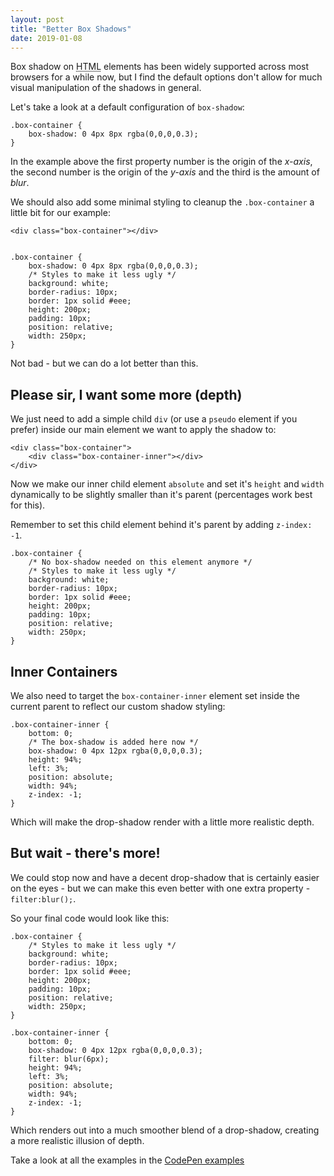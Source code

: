 ```yaml
---
layout: post
title: "Better Box Shadows"
date: 2019-01-08
---
```



Box shadow on <abbr title="hypertext markup language">HTML</abbr> elements has been widely supported across most browsers for a while now, but I find the default options don't allow for much visual manipulation of the shadows in general.

Let's take a look at a default configuration of `box-shadow`:


    .box-container {
        box-shadow: 0 4px 8px rgba(0,0,0,0.3);
    }


In the example above the first property number is the origin of the *x-axis*, the second number is the origin of the *y-axis* and the third is the amount of *blur*.

We should also add some minimal styling to cleanup the `.box-container` a little bit for our example:


    <div class="box-container"></div>


    .box-container {
        box-shadow: 0 4px 8px rgba(0,0,0,0.3);
        /* Styles to make it less ugly */
        background: white;
        border-radius: 10px;
        border: 1px solid #eee;
        height: 200px;
        padding: 10px;
        position: relative;
        width: 250px;
    }


Not bad - but we can do a lot better than this.

## Please sir, I want some more (depth)

We just need to add a simple child `div` (or use a `pseudo` element if you prefer) inside our main element we want to apply the shadow to:


    <div class="box-container">
        <div class="box-container-inner"></div>
    </div>


Now we make our inner child element `absolute` and set it's `height` and `width` dynamically to be slightly smaller than it's parent (percentages work best for this). 

Remember to set this child element behind it's parent by adding `z-index: -1`.


    .box-container {
        /* No box-shadow needed on this element anymore */
        /* Styles to make it less ugly */
        background: white;
        border-radius: 10px;
        border: 1px solid #eee;
        height: 200px;
        padding: 10px;
        position: relative;
        width: 250px;
    }


## Inner Containers

We also need to target the `box-container-inner` element set inside the current parent to reflect our custom shadow styling:


    .box-container-inner {
        bottom: 0;
        /* The box-shadow is added here now */
        box-shadow: 0 4px 12px rgba(0,0,0,0.3);
        height: 94%;
        left: 3%;
        position: absolute;
        width: 94%;
        z-index: -1;
    }


Which will make the drop-shadow render with a little more realistic depth.


## But wait - there's more!

We could stop now and have a decent drop-shadow that is certainly easier on the eyes - but we can make this even better with one extra property - `filter:blur();`. 

So your final code would look like this:


    .box-container {
        /* Styles to make it less ugly */
        background: white;
        border-radius: 10px;
        border: 1px solid #eee;
        height: 200px;
        padding: 10px;
        position: relative;
        width: 250px;
    }
    
    .box-container-inner {
        bottom: 0;
        box-shadow: 0 4px 12px rgba(0,0,0,0.3);
        filter: blur(6px);
        height: 94%;
        left: 3%;
        position: absolute;
        width: 94%;
        z-index: -1;
    }


Which renders out into a much smoother blend of a drop-shadow, creating a more realistic illusion of depth.


Take a look at all the examples in the [CodePen examples](https://codepen.io/bradleytaunt/pen/dyNbZNj)


